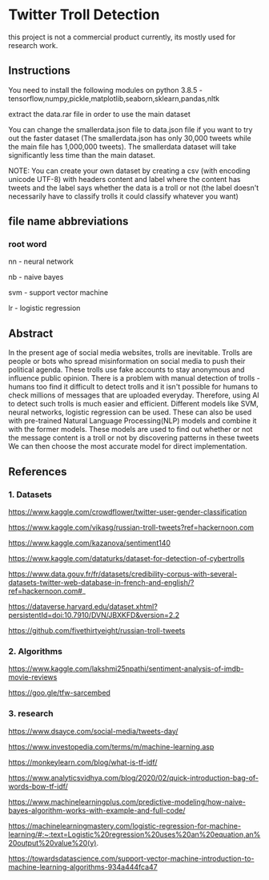 # Twitter Troll Detection

this project is not a commercial product currently, its mostly used for research work.

## Instructions

You need to install the following modules on python 3.8.5 - tensorflow,numpy,pickle,matplotlib,seaborn,sklearn,pandas,nltk

extract the data.rar file in order to use the main dataset

You can change the smallerdata.json file to data.json file if you want to try out the faster dataset (The smallerdata.json has only 30,000 tweets while the main file has 1,000,000 tweets). The smallerdata dataset will take significantly less time than the main dataset.

NOTE: You can create your own dataset by creating a csv (with encoding unicode UTF-8) with headers content and label where the content has tweets and the label says whether the data is a troll or not (the label doesn't necessarily have to classify trolls it could classify whatever you want)

## file name abbreviations

### root word
nn - neural network

nb - naive bayes

svm - support vector machine

lr - logistic regression

## Abstract
In the present age of social media websites, trolls are inevitable. Trolls are people or bots who spread misinformation on social media
to push their political agenda. These trolls use fake accounts to stay anonymous and influence public opinion. 
There is a problem with manual detection of trolls - humans too find it difficult to detect trolls and it isn't possible for humans to 
check millions of messages that are uploaded everyday. Therefore, using AI to detect such trolls is much easier and efficient.
Different models like SVM, neural networks, logistic regression can be used. These can also be used with pre-trained Natural Language Processing(NLP) models
and combine it with the former models. These models are used to find out whether or not the message content is a troll or not by discovering patterns in these tweets We can then choose the most accurate model for direct implementation.

## References
### 1. Datasets

https://www.kaggle.com/crowdflower/twitter-user-gender-classification

https://www.kaggle.com/vikasg/russian-troll-tweets?ref=hackernoon.com 

https://www.kaggle.com/kazanova/sentiment140

https://www.kaggle.com/dataturks/dataset-for-detection-of-cybertrolls

https://www.data.gouv.fr/fr/datasets/credibility-corpus-with-several-datasets-twitter-web-database-in-french-and-english/?ref=hackernoon.com#_

https://dataverse.harvard.edu/dataset.xhtml?persistentId=doi:10.7910/DVN/JBXKFD&version=2.2

https://github.com/fivethirtyeight/russian-troll-tweets

### 2. Algorithms

https://www.kaggle.com/lakshmi25npathi/sentiment-analysis-of-imdb-movie-reviews

https://goo.gle/tfw-sarcembed

### 3. research

https://www.dsayce.com/social-media/tweets-day/

https://www.investopedia.com/terms/m/machine-learning.asp

https://monkeylearn.com/blog/what-is-tf-idf/

https://www.analyticsvidhya.com/blog/2020/02/quick-introduction-bag-of-words-bow-tf-idf/

https://www.machinelearningplus.com/predictive-modeling/how-naive-bayes-algorithm-works-with-example-and-full-code/

https://machinelearningmastery.com/logistic-regression-for-machine-learning/#:~:text=Logistic%20regression%20uses%20an%20equation,an%20output%20value%20(y).

https://towardsdatascience.com/support-vector-machine-introduction-to-machine-learning-algorithms-934a444fca47
